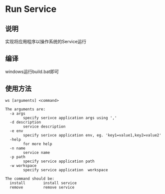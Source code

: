 # Run Service

## 说明

实现将应用程序以操作系统的Service运行

## 编译

windows运行build.bat即可



## 使用方法

```shell
ws [arguments] <command>

The arguments are:
  -a args
        specify serivce application args using ','
  -d description
        service description
  -e env
        specify serivce application env, eg. 'key1=value1,key2=value2'
  -help
        for more help
  -n name
        service name
  -p path
        specify service application path
  -w workspace
        specify service application  workspace

The command should be:
  install        install service
  remove         remove service
```

